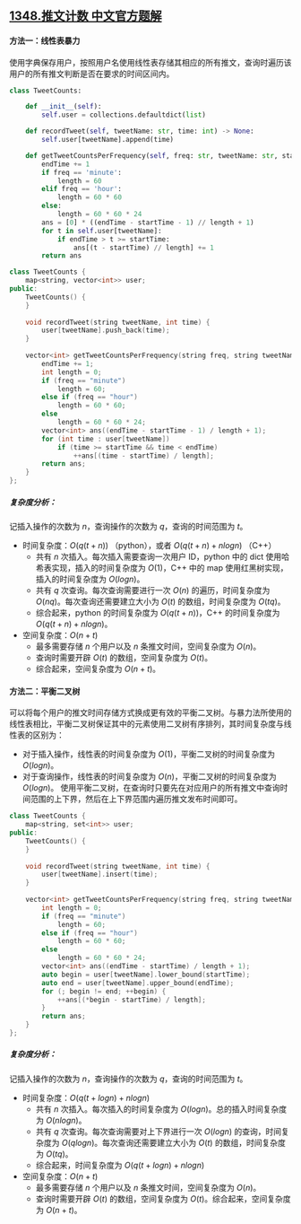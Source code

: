 ## [1348.推文计数 中文官方题解](https://leetcode.cn/problems/tweet-counts-per-frequency/solutions/100000/tui-wen-ji-shu-by-leetcode-solution)

#### 方法一：线性表暴力

使用字典保存用户，按照用户名使用线性表存储其相应的所有推文，查询时遍历该用户的所有推文判断是否在要求的时间区间内。

```python []
class TweetCounts:

    def __init__(self):
        self.user = collections.defaultdict(list)

    def recordTweet(self, tweetName: str, time: int) -> None:
        self.user[tweetName].append(time)

    def getTweetCountsPerFrequency(self, freq: str, tweetName: str, startTime: int, endTime: int) -> List[int]:
        endTime += 1
        if freq == 'minute':
            length = 60
        elif freq == 'hour':
            length = 60 * 60
        else:
            length = 60 * 60 * 24
        ans = [0] * ((endTime - startTime - 1) // length + 1)
        for t in self.user[tweetName]:
            if endTime > t >= startTime:
                ans[(t - startTime) // length] += 1
        return ans
```

```C++ []
class TweetCounts {
    map<string, vector<int>> user;
public:
    TweetCounts() {
    }
    
    void recordTweet(string tweetName, int time) {
        user[tweetName].push_back(time);
    }
    
    vector<int> getTweetCountsPerFrequency(string freq, string tweetName, int startTime, int endTime) {
        endTime += 1;
        int length = 0;
        if (freq == "minute")
            length = 60;
        else if (freq == "hour")
            length = 60 * 60;
        else
            length = 60 * 60 * 24;
        vector<int> ans((endTime - startTime - 1) / length + 1);
        for (int time : user[tweetName])
            if (time >= startTime && time < endTime)
                ++ans[(time - startTime) / length];
        return ans;
    }
};
```

##### 复杂度分析：

  记插入操作的次数为 $n$，查询操作的次数为 $q$，查询的时间范围为 $t$。

  * 时间复杂度：$O(q(t+n))$ （python），或者 $O(q(t+n)+nlogn)$ （C++）
    * 共有 $n$ 次插入。每次插入需要查询一次用户 ID，python 中的 dict 使用哈希表实现，插入的时间复杂度为 $O(1)$，C++ 中的 map 使用红黑树实现，插入的时间复杂度为 $O(logn)$。
    * 共有 $q$ 次查询。每次查询需要进行一次 $O(n)$ 的遍历，时间复杂度为 $O(nq)$。每次查询还需要建立大小为 $O(t)$ 的数组，时间复杂度为 $O(tq)$。
    * 综合起来，python 的时间复杂度为 $O(q(t+n))$，C++ 的时间复杂度为 $O(q(t+n)+nlogn)$。
  * 空间复杂度：$O(n+t)$
    * 最多需要存储 $n$ 个用户以及 $n$ 条推文时间，空间复杂度为 $O(n)$。
    * 查询时需要开辟 $O(t)$ 的数组，空间复杂度为 $O(t)$。
    * 综合起来，空间复杂度为 $O(n+t)$。

#### 方法二：平衡二叉树

可以将每个用户的推文时间存储方式换成更有效的平衡二叉树。与暴力法所使用的线性表相比，平衡二叉树保证其中的元素使用二叉树有序排列，其时间复杂度与线性表的区别为：

  * 对于插入操作，线性表的时间复杂度为 $O(1)$，平衡二叉树的时间复杂度为 $O(logn)$。
  * 对于查询操作，线性表的时间复杂度为 $O(n)$，平衡二叉树的时间复杂度为 $O(logn)$。
    使用平衡二叉树，在查询时只要先在对应用户的所有推文中查询时间范围的上下界，然后在上下界范围内遍历推文发布时间即可。

```C++ []
class TweetCounts {
    map<string, set<int>> user;
public:
    TweetCounts() {
    }
    
    void recordTweet(string tweetName, int time) {
        user[tweetName].insert(time);
    }
    
    vector<int> getTweetCountsPerFrequency(string freq, string tweetName, int startTime, int endTime) {
        int length = 0;
        if (freq == "minute")
            length = 60;
        else if (freq == "hour")
            length = 60 * 60;
        else
            length = 60 * 60 * 24;
        vector<int> ans((endTime - startTime) / length + 1);
        auto begin = user[tweetName].lower_bound(startTime);
        auto end = user[tweetName].upper_bound(endTime);
        for (; begin != end; ++begin) {
            ++ans[(*begin - startTime) / length];
        }
        return ans;
    }
};
```

##### 复杂度分析：

  记插入操作的次数为 $n$，查询操作的次数为 $q$，查询的时间范围为 $t$。

  * 时间复杂度：$O(q(t+logn)+nlogn)$
    * 共有 $n$ 次插入。每次插入的时间复杂度为 $O(logn)$。总的插入时间复杂度为 $O(nlogn)$。
    * 共有 $q$ 次查询。每次查询需要对上下界进行一次 $O(logn)$ 的查询，时间复杂度为 $O(qlogn)$。每次查询还需要建立大小为 $O(t)$ 的数组，时间复杂度为 $O(tq)$。
    * 综合起来，时间复杂度为 $O(q(t+logn)+nlogn)$
  * 空间复杂度：$O(n+t)$
    * 最多需要存储 $n$ 个用户以及 $n$ 条推文时间，空间复杂度为 $O(n)$。
    * 查询时需要开辟 $O(t)$ 的数组，空间复杂度为 $O(t)$。综合起来，空间复杂度为 $O(n+t)$。